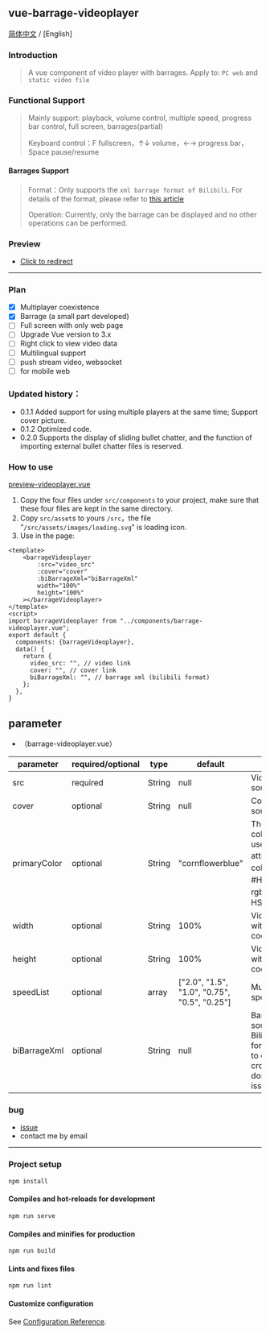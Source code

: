 ## vue-barrage-videoplayer
[简体中文](https://github.com/yleencc/vue-barrage-videoplayer/blob/master/README.md) / [English]

### Introduction
> A vue component of video player with barrages. Apply to: `PC web` and `static video file`

### Functional Support
> Mainly support: playback, volume control, multiple speed, progress bar control, full screen, barrages(partial)
>
> Keyboard control：F fullscreen，↑↓ volume，←→ progress bar，Space pause/resume

#### Barrages Support
> Format：Only supports the `xml barrage format of Bilibili`. For details of the format, please refer to [this article](https://blog.csdn.net/Enderman_xiaohei/article/details/86659064)
>
> Operation: Currently, only the barrage can be displayed and no other operations can be performed.

### Preview
- [Click to redirect](https://yleen.cc/files/works/barrage-video-player/)

---

### Plan
- [X] Multiplayer coexistence
- [X] Barrage (a small part developed)
- [ ] Full screen with only web page
- [ ] Upgrade Vue version to 3.x
- [ ] Right click to view video data
- [ ] Multilingual support
- [ ] push stream video, websocket
- [ ] for mobile web

### Updated history：
- 0.1.1 Added support for using multiple players at the same time; Support cover picture.
- 0.1.2 Optimized code.
- 0.2.0 Supports the display of sliding bullet chatter, and the function of importing external bullet chatter files is reserved.

### How to use
[preview-videoplayer.vue](https://github.com/yleencc/vue-barrage-videoplayer/blob/master/src/views/preview-videoplayer.vue)
1. Copy the four files under `src/components` to your project, make sure that these four files are kept in the same directory.
2. Copy `src/asset`s to yours `/src`，the file "`/src/assets/images/loading.svg`" is loading icon.
3. Use in the page:
``` vue
<template>
    <barrageVideoplayer
        :src="video_src"
        :cover="cover"
        :biBarrageXml="biBarrageXml"
        width="100%"
        height="100%"
    ></barrageVideoplayer>
</template>
<script>
import barrageVideoplayer from "../components/barrage-videoplayer.vue";
export default {
  components: {barrageVideoplayer},
  data() {
    return {
      video_src: "", // video link
      cover: "", // cover link
      biBarrageXml: "", // barrage xml (bilibili format)
    };
  },
}
```

## parameter
- （barrage-videoplayer.vue）

| parameter | required/optional | type | default | more |
|---|---|---|---|---|
| src | required | String | null | Video source. |
| cover | optional | String | null | Cover image source. |
| primaryColor | optional | String | "cornflowerblue" | Theme color. Can use css attributes：colorName、#Hex、rgb、rgba、HSL、HSLA |
| width | optional | String | 100% | Video width with css code. |
| height | optional | String | 100% | Video height with css cod. |
| speedList | optional | array | ["2.0", "1.5", "1.0", "0.75", "0.5", "0.25"]  | Multiple play speed. |
| biBarrageXml | optional | String | null | Barrages source with Bilibili XML format.Need to deal with cross-domain issues. |

### bug
- [issue](https://github.com/yleencc/vue-barrage-videoplayer/issues)
- contact me by email

---

### Project setup
```
npm install
```

#### Compiles and hot-reloads for development
```
npm run serve
```

#### Compiles and minifies for production
```
npm run build
```

#### Lints and fixes files
```
npm run lint
```

#### Customize configuration
See [Configuration Reference](https://cli.vuejs.org/config/).
